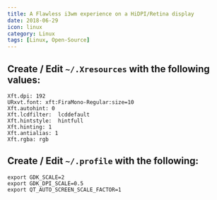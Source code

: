 ```yaml
---
title: A Flawless i3wm experience on a HiDPI/Retina display
date: 2018-06-29
icon: linux
category: Linux
tags: [Linux, Open-Source]
---
```


## Create / Edit `~/.Xresources` with the following values:

```
Xft.dpi: 192
URxvt.font: xft:FiraMono-Regular:size=10
Xft.autohint: 0
Xft.lcdfilter:  lcddefault
Xft.hintstyle:  hintfull
Xft.hinting: 1
Xft.antialias: 1
Xft.rgba: rgb
```

## Create / Edit `~/.profile` with the following:

```
export GDK_SCALE=2
export GDK_DPI_SCALE=0.5
export QT_AUTO_SCREEN_SCALE_FACTOR=1
```
